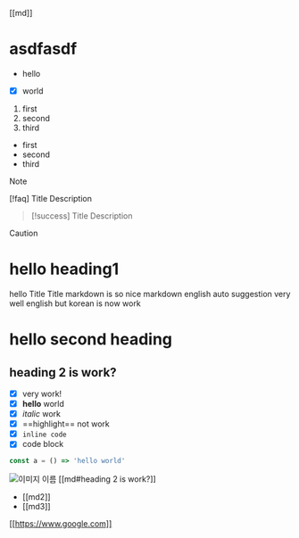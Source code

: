 [[md]]
# asdfasdf
- hello
- [x] world

1. first
2. second
3. third

- first
- second
- third

> [!NOTE]
> [!faq] Title
> Description

> [!success] Title
> Description

> [!CAUTION]
> 

# hello heading1
hello
Title
Title
markdown is so nice
markdown
english auto suggestion very well
english
but korean is now work 

# hello second heading

## heading 2 is work?
- [x] very work!
- [x] **hello** world 
- [x] *italic* work
- [x] ==highlight== not work
- [x] `inline code`
- [x] code block

```js
const a = () => 'hello world'
```

![이미지 이름](<md#hello heading1>) 
[[md#heading 2 is work?]]

- [[md2]]
- [[md3]]


[[https://www.google.com]]

